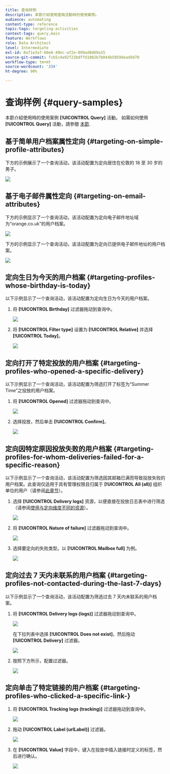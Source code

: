 ```yaml
---
title: 查询样例
description: 本節介紹使用查詢活動時的使用案例。
audience: automating
content-type: reference
topic-tags: targeting-activities
context-tags: query,main
feature: Workflows
role: Data Architect
level: Intermediate
exl-id: 0a71e3a7-60e6-49ec-af2e-099ad0d69a15
source-git-commit: fcb5c4a92f23bdffd1082b7b044b5859dead9d70
workflow-type: tm+mt
source-wordcount: '334'
ht-degree: 90%

---
```


# 查询样例 {#query-samples}

本節介紹使用時的使用案例 **[!UICONTROL Query]** 活動。 如需如何使用 **[!UICONTROL Query]** 活動，請參閱 [本節](../../automating/using/query.md).

## 基于简单用户档案属性定向 {#targeting-on-simple-profile-attributes}

下方的示例展示了一个查询活动，该活动配置为定向居住在伦敦的 18 至 30 岁的男子。

![](assets/query_sample_1.png)

## 基于电子邮件属性定向 {#targeting-on-email-attributes}

下方的示例显示了一个查询活动，该活动配置为定向电子邮件地址域为“orange.co.uk”的用户档案。

![](assets/query_sample_emaildomain.png)

下方的示例显示了一个查询活动，该活动配置为定向已提供电子邮件地址的用户档案。

![](assets/query_sample_emailnotempty.png)

## 定向生日为今天的用户档案 {#targeting-profiles-whose-birthday-is-today}

以下示例显示了一个查询活动，该活动配置为定向生日为今天的用户档案。

1. 将 **[!UICONTROL Birthday]** 过滤器拖动到查询中。

   ![](assets/query_sample_birthday.png)

1. 将 **[!UICONTROL Filter type]** 设置为 **[!UICONTROL Relative]** 并选择 **[!UICONTROL Today]**。

   ![](assets/query_sample_birthday2.png)

## 定向打开了特定投放的用户档案 {#targeting-profiles-who-opened-a-specific-delivery}

以下示例显示了一个查询活动，该活动配置为筛选打开了标签为“Summer Time”之投放的用户档案。

1. 将 **[!UICONTROL Opened]** 过滤器拖动到查询中。

   ![](assets/query_sample_opened.png)

1. 选择投放，然后单击 **[!UICONTROL Confirm]**。

   ![](assets/query_sample_opened2.png)

## 定向因特定原因投放失败的用户档案 {#targeting-profiles-for-whom-deliveries-failed-for-a-specific-reason}

以下示例显示了一个查询活动，该活动配置为筛选因其邮箱已满而导致投放失败的用户档案。此查询仅适用于具有管理权限且归属于 **[!UICONTROL All (all)]** 组织单位的用户（请参阅[此章节](../../administration/using/organizational-units.md)）。

1. 选择 **[!UICONTROL Delivery logs]** 资源，以便直接在投放日志表中进行筛选（请参阅[使用与定向维度不同的资源](../../automating/using/using-resources-different-from-targeting-dimensions.md)）。

   ![](assets/query_sample_failure1.png)

1. 将 **[!UICONTROL Nature of failure]** 过滤器拖动到查询中。

   ![](assets/query_sample_failure2.png)

1. 选择要定向的失败类型。以 **[!UICONTROL Mailbox full]** 为例。

   ![](assets/query_sample_failure3.png)

## 定向过去 7 天内未联系的用户档案 {#targeting-profiles-not-contacted-during-the-last-7-days}

以下示例显示了一个查询活动，该活动配置为筛选过去 7 天内未联系的用户档案。

1. 将 **[!UICONTROL Delivery logs (logs)]** 过滤器拖动到查询中。

   ![](assets/query_sample_7days.png)

   在下拉列表中选择 **[!UICONTROL Does not exist]**，然后拖动 **[!UICONTROL Delivery]** 过滤器。

   ![](assets/query_sample_7days1.png)

1. 按照下方所示，配置过滤器。

   ![](assets/query_sample_7days2.png)

## 定向单击了特定链接的用户档案 {#targeting-profiles-who-clicked-a-specific-link-}

1. 将 **[!UICONTROL Tracking logs (tracking)]** 过滤器拖动到查询中。

   ![](assets/query_sample_trackinglogs.png)

1. 拖动 **[!UICONTROL Label (urlLabel)]** 过滤器。

   ![](assets/query_sample_trackinglogs2.png)

1. 在 **[!UICONTROL Value]** 字段中，键入在投放中插入链接时定义的标签，然后进行确认。

   ![](assets/query_sample_trackinglogs3.png)
